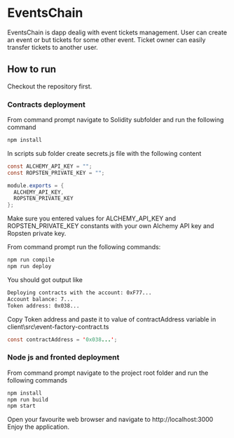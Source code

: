 # EventsChain

EventsChain is dapp dealig with event tickets management. User can create an event or but tickets for some other event. Ticket owner can easily transfer tickets to another user.

## How to run

Checkout the repository first.

### Contracts deployment

From command prompt navigate to Solidity subfolder and run the following command

```bash
npm install
```

In scripts sub folder create secrets.js file with the following content

```java script
const ALCHEMY_API_KEY = "";
const ROPSTEN_PRIVATE_KEY = "";

module.exports = {
  ALCHEMY_API_KEY,
  ROPSTEN_PRIVATE_KEY
};
```

Make sure you entered values for ALCHEMY_API_KEY and ROPSTEN_PRIVATE_KEY constants with your own Alchemy API key and Ropsten private key.

From command prompt run the following commands:

```bash
npm run compile
npm run deploy 
```

You should got output like

```bash
Deploying contracts with the account: 0xF77...
Account balance: 7...
Token address: 0x038...
```

Copy Token address and paste it to value of contractAddress variable in client\src\event-factory-contract.ts 

```java script 
const contractAddress = '0x038...';
```

### Node js and fronted deployment 

From command prompt navigate to the project root folder and run the following commands

```bash
npm install
npm run build
npm start
```

Open your favourite web browser and navigate to http://localhost:3000
Enjoy the application.







